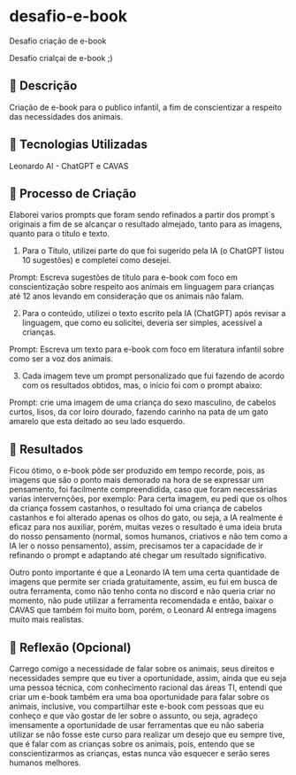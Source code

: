# desafio-e-book
Desafio criação de e-book

Desafio crialçai de e-book ;)

## 📒 Descrição
Criação de e-book para o publico infantil, a fim de conscientizar a respeito das necessidades dos animais.

## 🤖 Tecnologias Utilizadas
Leonardo AI - ChatGPT e CAVAS

## 🧐 Processo de Criação
Elaborei varios prompts que foram sendo refinados a partir dos prompt´s originais a fim de se alcançar o resultado almejado, tanto para as imagens, quanto para o título e texto.
1. Para o Título, utilizei parte do que foi sugerido pela IA (o ChatGPT listou 10 sugestões) e completei como desejei.

Prompt: Escreva sugestões de título para e-book com foco em 
conscientização sobre respeito aos animais em linguagem para crianças 
até 12 anos levando em consideração que os animais não falam.

2. Para o conteúdo, utilizei o texto escrito pela IA (ChatGPT) após revisar a linguagem, que como eu solicitei, deveria ser simples, acessível a crianças.

Prompt: Escreva um texto para e-book com foco em literatura infantil 
sobre como ser a voz dos animais.

3. Cada imagem teve um prompt personalizado que fui fazendo de acordo com os resultados obtidos, mas, o início foi com o prompt abaixo:

Prompt: crie uma imagem de uma criança do sexo masculino, de cabelos 
curtos, lisos, da cor loiro dourado, fazendo carinho na pata de um gato 
amarelo que esta deitado ao seu lado esquerdo.


## 🚀 Resultados
Ficou ótimo, o e-book pôde ser produzido em tempo recorde, pois, as imagens que são o ponto mais demorado na hora de se expressar um pensamento, foi facilmente compreendidida, caso que foram necessárias varias intervernções, por exemplo: Para certa imagem, eu pedi que os olhos da criança fossem castanhos, o resultado foi uma criança de cabelos castanhos e foi alterado apenas os olhos do gato, ou seja, a IA realmente é eficaz para nos auxiliar, porém, muitas vezes o resultado é uma ideia bruta do nosso pensamento (normal, somos humanos, criativos e não tem como a IA ler o nosso pensamento), assim, precisamos ter a capacidade de ir refinando o prompt e adaptando até chegar um resultado significativo.

Outro ponto importante é que a Leonardo IA tem uma certa quantidade de imagens que permite ser criada gratuitamente, assim, eu fui em busca de outra ferramenta, como não tenho conta no discord e não queria criar no momento, não pude utilizar a ferramenta recomendada e então, baixar o CAVAS que também foi muito bom, porém, o Leonard AI entrega imagens muito mais realistas.


## 💭 Reflexão (Opcional)
Carrego comigo a necessidade de falar sobre os animais, seus direitos e necessidades sempre que eu tiver a oportunidade, assim, ainda que eu seja uma pessoa técnica, com conhecimento racional das áreas TI, entendi que criar um e-book também era uma boa oportunidade para falar sobre os animais, inclusive, vou compartilhar este e-book com pessoas que eu conheço e que vão gostar de ler sobre o assunto, ou seja, agradeço imensamente a oportunidade de usar ferramentas que eu não saberia utilizar se não fosse este curso para realizar um desejo que eu sempre tive, que é falar com as crianças sobre os animais, pois, entendo que se conscientizarmos as crianças, estas nunca vão esquecer e serão seres humanos melhores.


